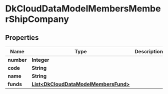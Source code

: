 
# DkCloudDataModelMembersMemberShipCompany

## Properties
Name | Type | Description | Notes
------------ | ------------- | ------------- | -------------
**number** | **Integer** |  |  [optional]
**code** | **String** |  |  [optional]
**name** | **String** |  |  [optional]
**funds** | [**List&lt;DkCloudDataModelMembersFund&gt;**](DkCloudDataModelMembersFund.md) |  |  [optional]



